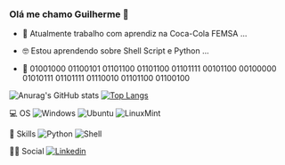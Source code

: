 ### Olá me chamo Guilherme 🤖

- 🤨 Atualmente trabalho com aprendiz na Coca-Cola FEMSA ...

- 🤓 Estou aprendendo sobre Shell Script e Python ...

- 🧐 01001000 01100101 01101100 01101100 01101111 00101100 00100000 01010111 01101111 01110010 01101100 01100100

![Anurag's GitHub stats](https://github-readme-stats.vercel.app/api?username=DevGuilhermeAlves&show_icons=true&theme=tokyonight) 
[![Top Langs](https://github-readme-stats.vercel.app/api/top-langs/?username=DevGuilhermeAlves&hide=javascript,html&layout=compact)](https://github.com/anuraghazra/github-readme-stats)

💻 OS 
![Windows](https://img.shields.io/badge/Windows-0078D6?style=for-the-badge&logo=windows&logoColor=white)
![Ubuntu](https://img.shields.io/badge/Ubuntu-E95420?style=for-the-badge&logo=ubuntu&logoColor=white)
![LinuxMint](https://img.shields.io/badge/Linux_Mint-87CF3E?style=for-the-badge&logo=linux-mint&logoColor=white)

🚀 Skills
![Python](https://img.shields.io/badge/Python-14354C?style=for-the-badge&logo=python&logoColor=white)
![Shell](https://img.shields.io/badge/Shell_Script-121011?style=for-the-badge&logo=gnu-bash&logoColor=white)

👨👩 Social
[![Linkedin](https://img.shields.io/badge/LinkedIn-0077B5?style=for-the-badge&logo=linkedin&logoColor=white)](https://www.linkedin.com/in/guilherme-alves-soares-de-melo-595b831a8/)



